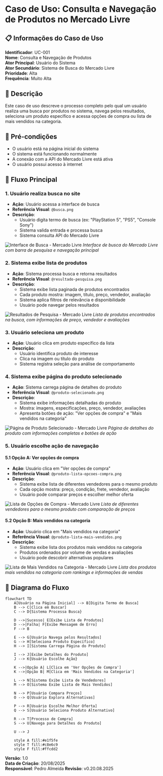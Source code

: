 # Caso de Uso: Consulta e Navegação de Produtos no Mercado Livre

## 📋 Informações do Caso de Uso

**Identificador**: UC-001  
**Nome**: Consulta e Navegação de Produtos  
**Ator Principal**: Usuário do Sistema  
**Ator Secundário**: Sistema de Busca do Mercado Livre  
**Prioridade**: Alta  
**Frequência**: Muito Alta  

## 🎯 Descrição

Este caso de uso descreve o processo completo pelo qual um usuário realiza uma busca por produtos no sistema, navega pelos resultados, seleciona um produto específico e acessa opções de compra ou lista de mais vendidos na categoria.

## 📱 Pré-condições

- O usuário está na página inicial do sistema
- O sistema está funcionando normalmente
- A conexão com a API do Mercado Livre está ativa
- O usuário possui acesso à internet

## 🔄 Fluxo Principal

### 1. **Usuário realiza busca no site**
- **Ação**: Usuário acessa a interface de busca
- **Referência Visual**: `@busca.png`
- **Descrição**: 
  - Usuário digita termo de busca (ex: "PlayStation 5", "PS5", "Console Sony")
  - Sistema valida entrada e processa busca
  - Sistema consulta API do Mercado Livre

![Interface de Busca - Mercado Livre](imagens/busca.png)
*Interface de busca do Mercado Livre com barra de pesquisa e navegação principal*

### 2. **Sistema exibe lista de produtos**
- **Ação**: Sistema processa busca e retorna resultados
- **Referência Visual**: `@resultado-pesquisa.png`
- **Descrição**:
  - Sistema exibe lista paginada de produtos encontrados
  - Cada produto mostra: imagem, título, preço, vendedor, avaliação
  - Sistema aplica filtros de relevância e disponibilidade
  - Usuário pode navegar pelos resultados

![Resultados de Pesquisa - Mercado Livre](imagens/resultado-pesquisa.png)
*Lista de produtos encontrados na busca, com informações de preço, vendedor e avaliações*

### 3. **Usuário seleciona um produto**
- **Ação**: Usuário clica em produto específico da lista
- **Descrição**:
  - Usuário identifica produto de interesse
  - Clica na imagem ou título do produto
  - Sistema registra seleção para análise de comportamento

### 4. **Sistema exibe página do produto selecionado**
- **Ação**: Sistema carrega página de detalhes do produto
- **Referência Visual**: `@produto-selecionado.png`
- **Descrição**:
  - Sistema exibe informações detalhadas do produto
  - Mostra: imagens, especificações, preço, vendedor, avaliações
  - Apresenta botões de ação: "Ver opções de compra" e "Mais vendidos na categoria"

![Página de Produto Selecionado - Mercado Livre](imagens/produto-selecionado.png)
*Página de detalhes do produto com informações completas e botões de ação*

### 5. **Usuário escolhe ação de navegação**

#### 5.1 **Opção A: Ver opções de compra**
- **Ação**: Usuário clica em "Ver opções de compra"
- **Referência Visual**: `@produto-lista-opcoes-compra.png`
- **Descrição**:
  - Sistema exibe lista de diferentes vendedores para o mesmo produto
  - Cada opção mostra: preço, condição, frete, vendedor, avaliação
  - Usuário pode comparar preços e escolher melhor oferta

![Lista de Opções de Compra - Mercado Livre](imagens/produto-lista-opcoes-compra.png)
*Lista de diferentes vendedores para o mesmo produto com comparação de preços*

#### 5.2 **Opção B: Mais vendidos na categoria**
- **Ação**: Usuário clica em "Mais vendidos na categoria"
- **Referência Visual**: `@produto-lista-mais-vendidos.png`
- **Descrição**:
  - Sistema exibe lista dos produtos mais vendidos na categoria
  - Produtos ordenados por volume de vendas e avaliações
  - Usuário pode descobrir alternativas populares

![Lista de Mais Vendidos na Categoria - Mercado Livre](imagens/produto-lista-mais-vendidos.png)
*Lista dos produtos mais vendidos na categoria com rankings e informações de vendas*

## 📱 Diagrama do Fluxo

```mermaid
flowchart TD
    A[Usuário na Página Inicial] --> B[Digita Termo de Busca]
    B --> C[Clica em Buscar]
    C --> D{Sistema Processa Busca}
    
    D -->|Sucesso| E[Exibe Lista de Produtos]
    D -->|Falha| F[Exibe Mensagem de Erro]
    F --> B
    
    E --> G[Usuário Navega pelos Resultados]
    G --> H[Seleciona Produto Específico]
    H --> I[Sistema Carrega Página do Produto]
    
    I --> J[Exibe Detalhes do Produto]
    J --> K{Usuário Escolhe Ação}
    
    K -->|Opção A| L[Clica em 'Ver Opções de Compra']
    K -->|Opção B| M[Clica em 'Mais Vendidos na Categoria']
    
    L --> N[Sistema Exibe Lista de Vendedores]
    M --> O[Sistema Exibe Lista de Mais Vendidos]
    
    N --> P[Usuário Compara Preços]
    O --> Q[Usuário Explora Alternativas]
    
    P --> R[Usuário Escolhe Melhor Oferta]
    Q --> S[Usuário Seleciona Produto Alternativo]
    
    R --> T[Processo de Compra]
    S --> U[Navega para Detalhes do Produto]
    
    U --> J
    
    style A fill:#e1f5fe
    style T fill:#c8e6c9
    style F fill:#ffcdd2
```


**Versão**: 1.0  
**Data de Criação**: 20/08/2025  
**Responsável**: Pedro Almeida
**Revisão**: v0.20.08.2025
